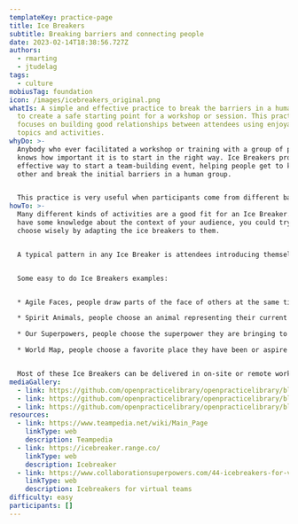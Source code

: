```yaml
---
templateKey: practice-page
title: Ice Breakers
subtitle: Breaking barriers and connecting people
date: 2023-02-14T18:38:56.727Z
authors:
  - rmarting
  - jtudelag
tags:
  - culture
mobiusTag: foundation
icon: /images/icebreakers_original.png
whatIs: A simple and effective practice to break the barriers in a human group
  to create a safe starting point for a workshop or session. This practice
  focuses on building good relationships between attendees using enjoyable
  topics and activities.
whyDo: >-
  Anybody who ever facilitated a workshop or training with a group of people
  knows how important it is to start in the right way. Ice Breakers provide an
  effective way to start a team-building event, helping people get to know each
  other and break the initial barriers in a human group.


  This practice is very useful when participants come from different backgrounds, skills, organizations or they just simply don't know each other. People need to bond quickly so they can work towards a common goal, creating a team from scratch.
howTo: >-
  Many different kinds of activities are a good fit for an Ice Breaker. If you
  have some knowledge about the context of your audience, you could try to
  choose wisely by adapting the ice breakers to them. 


  A typical pattern in any Ice Breaker is attendees introducing themselves by sharing their name and role before the main Ice Breaker activity starts.


  Some easy to do Ice Breakers examples:


  * Agile Faces, people draw parts of the face of others at the same time they introduce themselves.

  * Spirit Animals, people choose an animal representing their current mood.

  * Our Superpowers, people choose the superpower they are bringing to the rest of the group.

  * World Map, people choose a favorite place they have been or aspire to go and a story about that place.


  Most of these Ice Breakers can be delivered in on-site or remote workshops.
mediaGallery:
  - link: https://github.com/openpracticelibrary/openpracticelibrary/blob/main/static/images/ice-breakers-agile-faces.png?raw=true
  - link: https://github.com/openpracticelibrary/openpracticelibrary/blob/main/static/images/ice-breakers-animals.png?raw=true
  - link: https://github.com/openpracticelibrary/openpracticelibrary/blob/main/static/images/ice-breaker-world-map.png?raw=true
resources:
  - link: https://www.teampedia.net/wiki/Main_Page
    linkType: web
    description: Teampedia
  - link: https://icebreaker.range.co/
    linkType: web
    description: Icebreaker
  - link: https://www.collaborationsuperpowers.com/44-icebreakers-for-virtual-teams/
    linkType: web
    description: Icebreakers for virtual teams
difficulty: easy
participants: []
---
```


